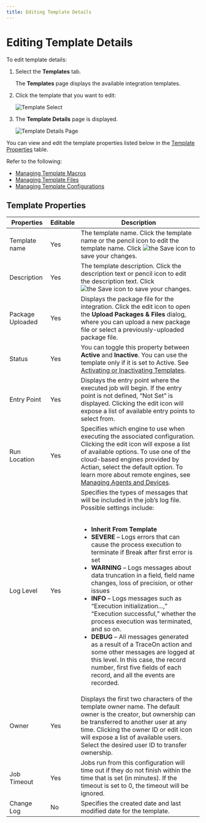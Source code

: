 ```yaml
---
title: Editing Template Details
---
```


# Editing Template Details

To edit template details:

1. Select the **Templates** tab.
   
   The **Templates** page displays the available integration templates.
2. Click the template that you want to edit:

   ![Template Select](/img/Template-Select.png)

4. The **Template Details** page is displayed.

   ![Template Details Page](/img/Template-Details-Page.png)

You can view and edit the template properties listed below in the [Template Properties](editing-template-details#template-properties) table.

Refer to the following:

* [Managing Template Macros](./managing-template-macros) 
* [Managing Template Files](./managing-template-files) 
* [Managing Template Configurations](./managing-template-configurations) 

## Template Properties

| Properties | Editable | Description |
| --- | --- | --- |
| Template name | Yes | The template name. Click the template name or the pencil icon to edit the template name. Click <img src="/img/icons/save.svg" className="icon" alt="the Save icon"/> to save your changes.|
| Description | Yes | The template description. Click the description text or pencil icon to edit the description text. Click <img src="/img/icons/save.svg" className="icon" alt="the Save icon"/> to save your changes. |
| Package Uploaded | Yes | Displays the package file for the integration. Click the edit icon to open the **Upload Packages & Files** dialog, where you can upload a new package file or select a previously-uploaded package file.
| Status | Yes | You can toggle this property between **Active** and **Inactive**. You can use the template only if it is set to Active. See [Activating or Inactivating Templates](./activating-or-inactivating-templates).
| Entry Point | Yes | Displays the entry point where the executed job will begin. If the entry point is not defined, “Not Set” is displayed. Clicking the edit icon will expose a list of available entry points to select from.  
| Run Location | Yes | Specifies which engine to use when executing the associated configuration. Clicking the edit icon will expose a list of available options. To use one of the cloud-based engines provided by Actian, select the default option. To learn more about remote engines, see [Managing Agents and Devices](../agents-and-devices/managing-agents-and-devices).
| Log Level | Yes | Specifies the types of messages that will be included in the job’s log file. Possible settings include:<br /><br /><ul><li>**Inherit From Template**</li><li>**SEVERE** – Logs errors that can cause the process execution to terminate if Break after first error is set</li><li>**WARNING** – Logs messages about data truncation in a field, field name changes, loss of precision, or other issues</li><li>**INFO** – Logs messages such as “Execution initialization...,” “Execution successful,” whether the process execution was terminated, and so on.</li><li>**DEBUG** – All messages generated as a result of a TraceOn action and some other messages are logged at this level. In this case, the record number, first five fields of each record, and all the events are recorded.</li></ul>
| Owner | Yes | Displays the first two characters of the template owner name. The default owner is the creator, but ownership can be transferred to another user at any time. Clicking the owner ID or edit icon will expose a list of available users. Select the desired user ID to transfer ownership.
| Job Timeout | Yes | Jobs run from this configuration will time out if they do not finish within the time that is set (in minutes). If the timeout is set to 0, the timeout will be ignored.
| Change Log | No | Specifies the created date and last modified date for the template.
